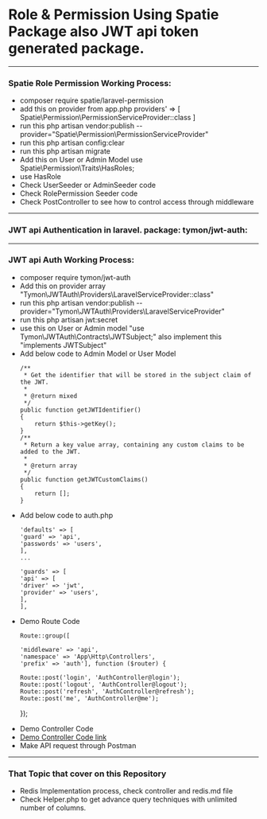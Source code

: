 <h1>Role & Permission Using Spatie Package also JWT api token generated package.</h1>
<hr>
<h3>Spatie Role Permission Working Process:</h3>
<ul>
    <li> composer require spatie/laravel-permission</li>
    <li> add this on provider from app.php providers' => [
    Spatie\Permission\PermissionServiceProvider::class ]</li>
    <li>run this php artisan vendor:publish --provider="Spatie\Permission\PermissionServiceProvider"</li>
    <li>run this php artisan config:clear</li>
    <li>run this  php artisan migrate</li>
    <li>Add this on User or Admin Model use Spatie\Permission\Traits\HasRoles;</li>
    <li>use HasRole</li>
    <li>Check UserSeeder or AdminSeeder code</li>
    <li>Check RolePermission Seeder code</li>
    <li>Check PostController to see how to control access through middleware</li>
</ul>
<hr>
<h3>JWT api Authentication in laravel. package: tymon/jwt-auth:</h3>
<hr>
<h3>JWT api Auth Working Process:</h3>
<ul>
    <li>composer require tymon/jwt-auth</li>
    <li>Add this on provider array  "Tymon\JWTAuth\Providers\LaravelServiceProvider::class"</li>
    <li>run this php artisan vendor:publish --provider="Tymon\JWTAuth\Providers\LaravelServiceProvider"</li>
    <li>run this php artisan jwt:secret</li>
    <li>use this on User or Admin model "use Tymon\JWTAuth\Contracts\JWTSubject;" also implement this "implements JWTSubject"</li>
    <li>Add below code to Admin Model or User Model</li>
    
    /**
     * Get the identifier that will be stored in the subject claim of the JWT.
     *
     * @return mixed
     */
    public function getJWTIdentifier()
    {
        return $this->getKey();
    }
    /**
     * Return a key value array, containing any custom claims to be added to the JWT.
     *
     * @return array
     */
    public function getJWTCustomClaims()
    {
        return [];
    }
</ul>
<ul>
    <li>Add below code to auth.php</li>

    'defaults' => [
    'guard' => 'api',
    'passwords' => 'users',
    ],
    ...

    'guards' => [
    'api' => [
    'driver' => 'jwt',
    'provider' => 'users',
    ],
    ],
</ul>
<ul>
    <li>Demo Route Code</li>
    
    Route::group([

    'middleware' => 'api',
    'namespace' => 'App\Http\Controllers',
    'prefix' => 'auth'], function ($router) {

    Route::post('login', 'AuthController@login');
    Route::post('logout', 'AuthController@logout');
    Route::post('refresh', 'AuthController@refresh');
    Route::post('me', 'AuthController@me');

});
</ul>

<ul>
    <li>Demo Controller Code</li>
    <li><a href="https://jwt-auth.readthedocs.io/en/docs/quick-start/">Demo Controller Code link</a></li>
    <li>Make API request through Postman</li>
</ul>
<hr>
<h3>That Topic that cover on this Repository</h3>
<ul>
    <li>Redis Implementation process, check controller and redis.md file</li>
    <li>Check Helper.php to get advance query techniques with unlimited number of columns.</li>

</ul>


